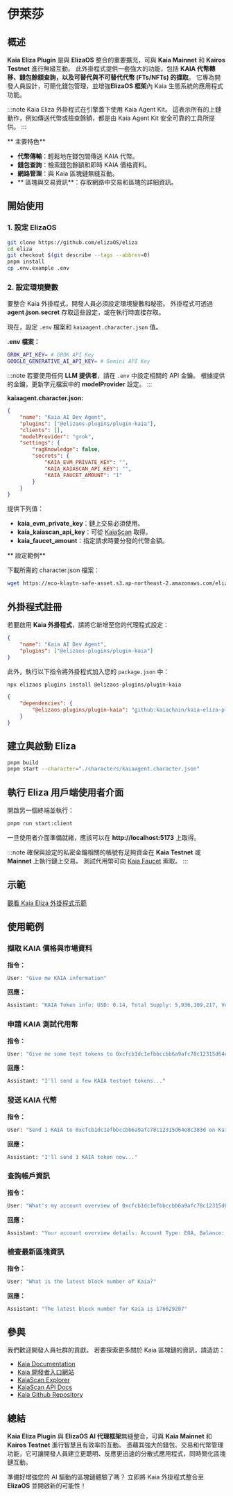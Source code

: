 # 伊萊莎

## 概述

**Kaia Eliza Plugin** 是與 **ElizaOS** 整合的重要擴充，可與 **Kaia Mainnet** 和 **Kairos Testnet** 進行無縫互動。 此外掛程式提供一套強大的功能，包括 **KAIA 代幣轉移、錢包餘額查詢，以及可替代與不可替代代幣 (FTs/NFTs) 的擷取**。 它專為開發人員設計，可簡化錢包管理，並增強**ElizaOS 框架**內 Kaia 生態系統的應用程式功能。

:::note
Kaia Eliza 外掛程式在引擎蓋下使用 Kaia Agent Kit。 這表示所有的上鏈動作，例如傳送代幣或檢查餘額，都是由 Kaia Agent Kit 安全可靠的工具所提供。
:::

\*\* 主要特色\*\*

- **代幣傳輸**：輕鬆地在錢包間傳送 KAIA 代幣。
- **錢包查詢**：檢索錢包餘額和即時 KAIA 價格資料。
- **網路管理**：與 Kaia 區塊鏈無縫互動。
- \*\* 區塊與交易資訊\*\*：存取網路中交易和區塊的詳細資訊。

## 開始使用

### 1. 設定 ElizaOS

```sh
git clone https://github.com/elizaOS/eliza
cd eliza
git checkout $(git describe --tags --abbrev=0)
pnpm install
cp .env.example .env
```

### 2. 設定環境變數

要整合 Kaia 外掛程式，開發人員必須設定環境變數和秘密。 外掛程式可透過 **agent.json.secret** 存取這些設定，或在執行時直接存取。

現在，設定 `.env` 檔案和 `kaiaagent.character.json` 值。

**.env 檔案：**

```sh
GROK_API_KEY= # GROK API Key
GOOGLE_GENERATIVE_AI_API_KEY= # Gemini API Key
```

:::note
若要使用任何 **LLM 提供者**，請在 `.env` 中設定相關的 API 金鑰。 根據提供的金鑰，更新字元檔案中的 **modelProvider** 設定。
:::

**kaiaagent.character.json:**

```json
{
    "name": "Kaia AI Dev Agent",
    "plugins": ["@elizaos-plugins/plugin-kaia"],
    "clients": [],
    "modelProvider": "grok",
    "settings": {
        "ragKnowledge": false,
        "secrets": {
            "KAIA_EVM_PRIVATE_KEY": "",
            "KAIA_KAIASCAN_API_KEY": "",
            "KAIA_FAUCET_AMOUNT": "1"
        }
    }
}
```

提供下列值：

- **kaia_evm_private_key**：鏈上交易必須使用。
- **kaia_kaiascan_api_key**：可從 [KaiaScan](https://kaiascan.io) 取得。
- **kaia_faucet_amount**：指定請求時要分發的代幣金額。

\*\* 設定範例\*\*

下載所需的 character.json 檔案：

```sh
wget https://eco-klaytn-safe-asset.s3.ap-northeast-2.amazonaws.com/elizaagent/kaiaagent.character.json -O ./characters/kaiaagent.character.json
```

## 外掛程式註冊

若要啟用 **Kaia 外掛程式**，請將它新增至您的代理程式設定：

```json
{
    "name": "Kaia AI Dev Agent",
    "plugins": ["@elizaos-plugins/plugin-kaia"]
}
```

此外，執行以下指令將外掛程式加入您的 `package.json` 中：

```bash
npx elizaos plugins install @elizaos-plugins/plugin-kaia
```

```json
{
    "dependencies": {
        "@elizaos-plugins/plugin-kaia": "github:kaiachain/kaia-eliza-plugin"
    }
}
```

## 建立與啟動 Eliza

```sh
pnpm build
pnpm start --character="./characters/kaiaagent.character.json"
```

## 執行 Eliza 用戶端使用者介面

開啟另一個終端並執行：

```sh
pnpm run start:client
```

一旦使用者介面準備就緒，應該可以在 **http://localhost:5173** 上取得。

:::note
確保與設定的私密金鑰相關的帳號有足夠資金在 **Kaia Testnet** 或 **Mainnet** 上執行鏈上交易。 測試代用幣可向 [Kaia Faucet](https://faucet.kaia.io) 索取。
:::

## 示範

[觀看 Kaia Eliza 外掛程式示範](https://eco-klaytn-safe-asset.s3.ap-northeast-2.amazonaws.com/elizaagent/KaiaElizaPluginDemo.mp4)

## 使用範例

### 擷取 KAIA 價格與市場資料

**指令：**

```sh
User: "Give me KAIA information"
```

**回應：**

```sh
Assistant: "KAIA Token info: USD: 0.14, Total Supply: 5,936,109,217, Volume: 63,994,146"
```

### 申請 KAIA 測試代用幣

**指令：**

```sh
User: "Give me some test tokens to 0xcfcb1dc1efbbccbb6a9afc78c12315d64e8c383d"
```

**回應：**

```sh
Assistant: "I'll send a few KAIA testnet tokens..."
```

### 發送 KAIA 代幣

**指令：**

```sh
User: "Send 1 KAIA to 0xcfcb1dc1efbbccbb6a9afc78c12315d64e8c383d on Kairos"
```

**回應：**

```sh
Assistant: "I'll send 1 KAIA token now..."
```

### 查詢帳戶資訊

**指令：**

```sh
User: "What's my account overview of 0xcfcb1dc1efbbccbb6a9afc78c12315d64e8c383d on Kairos?"
```

**回應：**

```sh
Assistant: "Your account overview details: Account Type: EOA, Balance: 10, Total Transactions: 12"
```

### 檢查最新區塊資訊

**指令：**

```sh
User: "What is the latest block number of Kaia?"
```

**回應：**

```sh
Assistant: "The latest block number for Kaia is 176629207"
```

## 參與

我們歡迎開發人員社群的貢獻。 若要探索更多關於 Kaia 區塊鏈的資訊，請造訪：

- [Kaia Documentation](https://docs.kaia.io/)
- [Kaia 開發者入口網站](https://www.kaia.io/developers)
- [KaiaScan Explorer](https://kaiascan.io)
- [KaiaScan API Docs](https://docs.kaiascan.io/)
- [Kaia Github Repository](https://github.com/kaiachain)

## 總結

**Kaia Eliza Plugin** 與 **ElizaOS AI 代理框架**無縫整合，可與 **Kaia Mainnet** 和 **Kairos Testnet** 進行智慧且有效率的互動。 憑藉其強大的錢包、交易和代幣管理功能，它可讓開發人員建立更聰明、反應更迅速的分散式應用程式，同時簡化區塊鏈互動。

準備好增強您的 AI 驅動的區塊鏈體驗了嗎？ 立即將 Kaia 外掛程式整合至 **ElizaOS** 並開啟新的可能性！